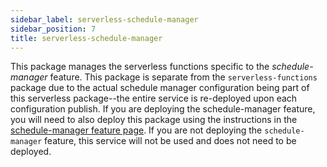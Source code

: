 ```yaml
---
sidebar_label: serverless-schedule-manager
sidebar_position: 7
title: serverless-schedule-manager
---
```


This package manages the serverless functions specific to the _schedule-manager_ feature. This package is separate from the `serverless-functions` package due to the actual schedule manager configuration being part of this serverless package--the entire service is re-deployed upon each configuration publish. If you are deploying the schedule-manager feature, you will need to also deploy this package using the instructions in the [schedule-manager feature page](/feature-library/schedule-manager). If you are not deploying the `schedule-manager` feature, this service will not be used and does not need to be deployed.
